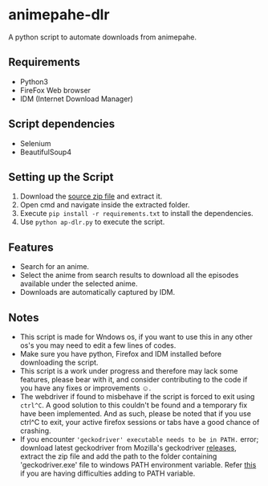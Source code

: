 # animepahe-dlr
A python script to automate downloads from animepahe.

## Requirements
- Python3
- FireFox Web browser
- IDM (Internet Download Manager)

## Script dependencies
- Selenium
- BeautifulSoup4

## Setting up the Script
1. Download the [source zip file](https://github.com/ed-archer/animepahe-dlr/archive/refs/heads/main.zip) and extract it.
2. Open cmd and navigate inside the extracted folder.
3. Execute `pip install -r requirements.txt` to install the dependencies.
4. Use `python ap-dlr.py` to execute the script.

## Features
- Search for an anime.
- Select the anime from search results to download all the episodes available under the selected anime.
- Downloads are automatically captured by IDM.

## Notes
- This script is made for Wndows os, if you want to use this in any other os's you may need to edit a few lines of codes.
- Make sure you have python, Firefox and IDM installed before downloading the script.
- This script is a work under progress and therefore may lack some features, please bear with it, and consider contributing to the code if you have any fixes or improvements :relaxed:. 
- The webdriver if found to misbehave if the script is forced to exit using `ctrl^C`. A good solution to this couldn't be found and a temporary fix have been implemented. And as such, please be noted that if you use ctrl^C to exit, your active firefox sessions or tabs have a good chance of crashing. 
- If you encounter `'geckodriver' executable needs to be in PATH.` error; download latest geckodriver from Mozilla's geckodriver [releases](https://github.com/mozilla/geckodriver/releases/), extract the zip file and add the path to the folder containing 'geckodriver.exe' file to windows PATH environment variable. Refer [this](https://docs.microsoft.com/en-us/previous-versions/office/developer/sharepoint-2010/ee537574(v=office.14)) if you are having difficulties adding to PATH variable.
